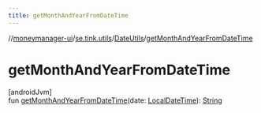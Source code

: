 ```yaml
---
title: getMonthAndYearFromDateTime
---
```

//[moneymanager-ui](../../../index.html)/[se.tink.utils](../index.html)/[DateUtils](index.html)/[getMonthAndYearFromDateTime](get-month-and-year-from-date-time.html)



# getMonthAndYearFromDateTime



[androidJvm]\
fun [getMonthAndYearFromDateTime](get-month-and-year-from-date-time.html)(date: [LocalDateTime](https://developer.android.com/reference/kotlin/java/time/LocalDateTime.html)): [String](https://kotlinlang.org/api/latest/jvm/stdlib/kotlin/-string/index.html)




